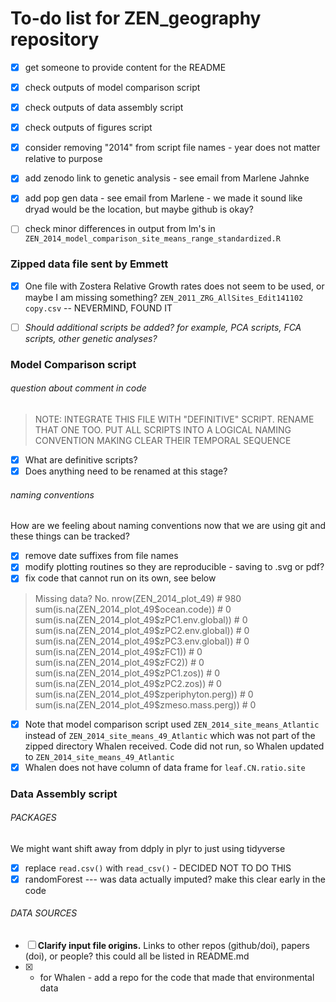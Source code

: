 # To-do list for ZEN_geography repository

- [X] get someone to provide content for the README
- [X] check outputs of model comparison script
- [X] check outputs of data assembly script
- [X] check outputs of figures script
- [X] consider removing "2014" from script file names - year does not matter relative to purpose
- [X] add zenodo link to genetic analysis - see email from Marlene Jahnke
- [X] add pop gen data - see email from Marlene -  we made it sound like dryad would be the location, but maybe github is okay?
- [ ] check minor differences in output from lm's in `ZEN_2014_model_comparison_site_means_range_standardized.R`


### Zipped data file sent by Emmett
- [X] One file with Zostera Relative Growth rates does not seem to be used, or maybe I am missing something?  `ZEN_2011_ZRG_AllSites_Edit141102 copy.csv` -- NEVERMIND, FOUND IT
- [ ] *Should additional scripts be added? for example, PCA scripts, FCA scripts, other genetic analyses?*



### Model Comparison script
###### question about comment in code
> NOTE: INTEGRATE THIS FILE WITH "DEFINITIVE" SCRIPT. RENAME THAT ONE TOO.
 PUT ALL SCRIPTS INTO A LOGICAL NAMING CONVENTION MAKING CLEAR THEIR TEMPORAL SEQUENCE

- [X] What are definitive scripts? 
- [X] Does anything need to be renamed at this stage?
###### naming conventions
How are we feeling about naming conventions now that we are using git and these things can be tracked?
- [X] remove date suffixes from file names
- [X] modify plotting routines so they are reproducible - saving to .svg or pdf?
- [X] fix code that cannot run on its own, see below
> Missing data? No.
nrow(ZEN_2014_plot_49) # 980
sum(is.na(ZEN_2014_plot_49$ocean.code)) # 0
sum(is.na(ZEN_2014_plot_49$zPC1.env.global)) # 0
sum(is.na(ZEN_2014_plot_49$zPC2.env.global)) # 0
sum(is.na(ZEN_2014_plot_49$zPC3.env.global)) # 0
sum(is.na(ZEN_2014_plot_49$zFC1)) # 0
sum(is.na(ZEN_2014_plot_49$zFC2)) # 0
sum(is.na(ZEN_2014_plot_49$zPC1.zos)) # 0
sum(is.na(ZEN_2014_plot_49$zPC2.zos)) # 0
sum(is.na(ZEN_2014_plot_49$zperiphyton.perg)) # 0
sum(is.na(ZEN_2014_plot_49$zmeso.mass.perg)) # 0

- [X] Note that model comparison script used `ZEN_2014_site_means_Atlantic` instead of `ZEN_2014_site_means_49_Atlantic` which was not part of the zipped directory Whalen received. Code did not run, so Whalen updated to `ZEN_2014_site_means_49_Atlantic`
- [X] Whalen does not have column of data frame for `leaf.CN.ratio.site`

### Data Assembly script
###### PACKAGES
We might want shift away from ddply in plyr to just using tidyverse
- [X] replace `read.csv()` with `read_csv()` - DECIDED NOT TO DO THIS
- [X] randomForest --- was data actually imputed? make this clear early in the code

###### DATA SOURCES
- [ ] **Clarify input file origins.** Links to other repos (github/doi), papers (doi), or people? this could all be listed in README.md
- [X] * for Whalen - add a repo for the code that made that environmental data

